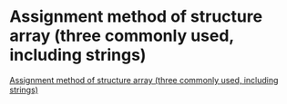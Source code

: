 # Assignment method of structure array (three commonly used, including strings)
[Assignment method of structure array (three commonly used, including strings)](https://aiwithcloud.com/2022/09/15/assignment_method_of_structure_array_three_commonly_used_including_strings/)